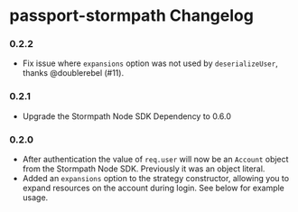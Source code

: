 
# passport-stormpath Changelog

### 0.2.2

- Fix issue where `expansions` option was not used by `deserializeUser`, thanks
  @doublerebel (#11).

### 0.2.1

- Upgrade the Stormpath Node SDK Dependency to 0.6.0

### 0.2.0

- After authentication the value of `req.user` will now be an `Account` object
  from the Stormpath Node SDK.  Previously it was an object literal.
- Added an `expansions` option to the strategy constructor, allowing you to
  expand resources on the account during login.  See below for example usage.

